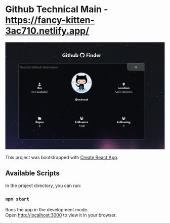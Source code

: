 # Github Technical Main - https://fancy-kitten-3ac710.netlify.app/

![alt text](https://github.com/abidanm1000/github-technical-main/blob/main/Github-API.jpg?raw=true)

This project was bootstrapped with [Create React App](https://github.com/facebook/create-react-app).

## Available Scripts

In the project directory, you can run:

### `npm start`

Runs the app in the development mode.\
Open [http://localhost:3000](http://localhost:3000) to view it in your browser.
